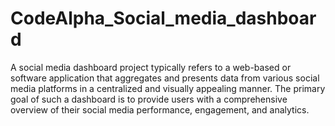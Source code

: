 # CodeAlpha_Social_media_dashboard
A social media dashboard project typically refers to a web-based or software application that aggregates and presents data from various social media platforms in a centralized and visually appealing manner. The primary goal of such a dashboard is to provide users with a comprehensive overview of their social media performance, engagement, and analytics.

